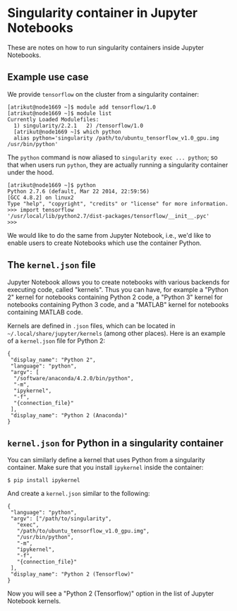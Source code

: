 # Singularity container in Jupyter Notebooks

These are notes on how to run singularity containers
inside Jupyter Notebooks.

## Example use case

We provide `tensorflow` on the cluster from a singularity container:

~~~
[atrikut@node1669 ~]$ module add tensorflow/1.0
[atrikut@node1669 ~]$ module list
Currently Loaded Modulefiles:
  1) singularity/2.2.1   2) /tensorflow/1.0
  [atrikut@node1669 ~]$ which python
  alias python='singularity /path/to/ubuntu_tensorflow_v1.0_gpu.img /usr/bin/python'
~~~

The `python` command is now aliased to `singularity exec ... python`;
so that when users run `python`, they are actually running a singularity container under the hood.

~~~
[atrikut@node1669 ~]$ python
Python 2.7.6 (default, Mar 22 2014, 22:59:56)
[GCC 4.8.2] on linux2
Type "help", "copyright", "credits" or "license" for more information.
>>> import tensorflow
'/usr/local/lib/python2.7/dist-packages/tensorflow/__init__.pyc'
>>>
~~~

We would like to do the same from Jupyter Notebook, i.e., we'd like to enable
users to create Notebooks which use the container Python.

## The `kernel.json` file

Jupyter Notebook allows you to create notebooks
with various backends for executing code, called "kernels".
Thus you can have, for example a "Python 2" kernel for notebooks containing Python 2 code,
a "Python 3" kernel for notebooks containing Python 3 code,
and a "MATLAB" kernel for notebooks containing MATLAB code.

Kernels are defined in `.json` files, which can be located in
`~/.local/share/jupyter/kernels` (among other places).
Here is an example of a `kernel.json` file for Python 2:

~~~
{
 "display_name": "Python 2",
 "language": "python",
 "argv": [
  "/software/anaconda/4.2.0/bin/python",
  "-m",
  "ipykernel",
  "-f",
  "{connection_file}"
 ],
 "display_name": "Python 2 (Anaconda)"
}
~~~

## `kernel.json` for Python in a singularity container

You can similarly define a kernel
that uses Python from a singularity container.
Make sure that you install `ipykernel` inside the container:

~~~
$ pip install ipykernel
~~~

And create a `kernel.json` similar to the following:

~~~
{
 "language": "python",
 "argv": ["/path/to/singularity",
   "exec",
   "/path/to/ubuntu_tensorflow_v1.0_gpu.img",
   "/usr/bin/python",
   "-m",
   "ipykernel",
   "-f",
   "{connection_file}"
 ],
 "display_name": "Python 2 (Tensorflow)"
}
~~~

Now you will see a "Python 2 (Tensorflow)" option
in the list of Jupyter Notebook kernels.
